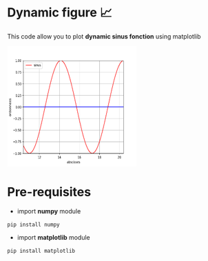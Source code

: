 # Dynamic figure 📈
This code allow you to plot <strong>dynamic sinus fonction</strong> using matplotlib

<img src="./Figure_1.png" alt="GNU/Linux" width="300" height="280"/>

# Pre-requisites
<ul>
  <li> import <strong>numpy</strong> module </li> 
</ul>  

```
pip install numpy
```
<ul>  
  <li> import <strong>matplotlib</strong> module</li>
</ul>

```
pip install matplotlib
```


